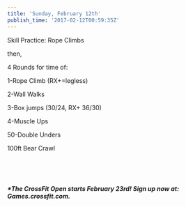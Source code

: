 ```yaml
---
title: 'Sunday, February 12th'
publish_time: '2017-02-12T00:59:35Z'
---
```


Skill Practice: Rope Climbs

then,

4 Rounds for time of:

1-Rope Climb (RX+=legless)

2-Wall Walks

3-Box jumps (30/24, RX+ 36/30)

4-Muscle Ups

50-Double Unders

100ft Bear Crawl

 

 

***\*The CrossFit Open starts February 23rd! Sign up now at:
Games.crossfit.com.***
